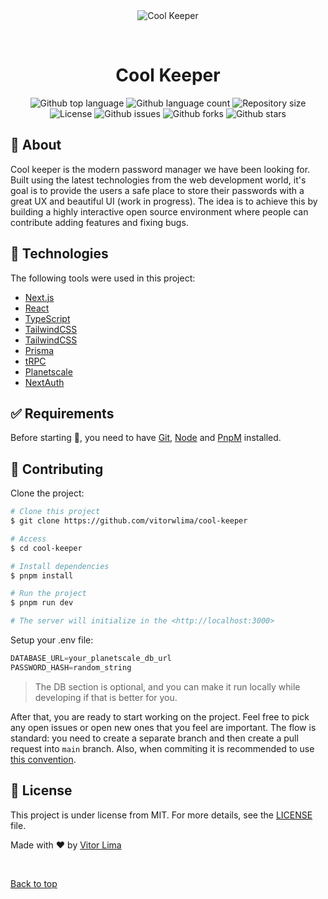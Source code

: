 <div align="center" id="top"> 
  <img src="./.github/app.gif" alt="Cool Keeper" />

  &#xa0;

  <!-- <a href="https://coolkeeper.netlify.app">Demo</a> -->
</div>

<h1 align="center">Cool Keeper</h1>

<p align="center">
  <img alt="Github top language" src="https://img.shields.io/github/languages/top/vitorwlima/cool-keeper?color=56BEB8">

  <img alt="Github language count" src="https://img.shields.io/github/languages/count/vitorwlima/cool-keeper?color=56BEB8">

  <img alt="Repository size" src="https://img.shields.io/github/repo-size/vitorwlima/cool-keeper?color=56BEB8">

  <img alt="License" src="https://img.shields.io/github/license/vitorwlima/cool-keeper?color=56BEB8">

  <img alt="Github issues" src="https://img.shields.io/github/issues/vitorwlima/cool-keeper?color=56BEB8" />

  <img alt="Github forks" src="https://img.shields.io/github/forks/vitorwlima/cool-keeper?color=56BEB8" />

  <img alt="Github stars" src="https://img.shields.io/github/stars/vitorwlima/cool-keeper?color=56BEB8" />
</p>

<!-- Status -->

<!-- <h4 align="center"> 
	🚧  Cool Keeper 🚀 Under construction...  🚧
</h4> 

<hr> -->

## :dart: About ##

Cool keeper is the modern password manager we have been looking for. Built using the latest technologies from the web development world, it's goal is to provide the users a safe place to store their passwords with a great UX and beautiful UI (work in progress). The idea is to achieve this by building a highly interactive open source environment where people can contribute adding features and fixing bugs.

## :rocket: Technologies ##

The following tools were used in this project:

- [Next.js](https://nextjs.org/)
- [React](https://pt-br.reactjs.org/)
- [TypeScript](https://www.typescriptlang.org/)
- [TailwindCSS](https://tailwindcss.com/)
- [TailwindCSS](https://tailwindcss.com/)
- [Prisma](https://www.prisma.io/)
- [tRPC](https://trpc.io/)
- [Planetscale](https://planetscale.com/)
- [NextAuth](https://next-auth.js.org/)

## :white_check_mark: Requirements ##

Before starting :checkered_flag:, you need to have [Git](https://git-scm.com), [Node](https://nodejs.org/en/) and [PnpM](https://pnpm.io/) installed.

## :checkered_flag: Contributing ##

Clone the project:

```bash
# Clone this project
$ git clone https://github.com/vitorwlima/cool-keeper

# Access
$ cd cool-keeper

# Install dependencies
$ pnpm install

# Run the project
$ pnpm run dev

# The server will initialize in the <http://localhost:3000>
```

Setup your .env file:

```typescript
DATABASE_URL=your_planetscale_db_url
PASSWORD_HASH=random_string
```

> The DB section is optional, and you can make it run locally while developing if that is better for you.

After that, you are ready to start working on the project. Feel free to pick any open issues or open new ones that you feel are important. The flow is standard: you need to create a separate branch and then create a pull request into `main` branch. Also, when commiting it is recommended to use [this convention](https://dev.to/i5han3/git-commit-message-convention-that-you-can-follow-1709).

## :memo: License ##

This project is under license from MIT. For more details, see the [LICENSE](LICENSE.md) file.


Made with :heart: by <a href="https://github.com/vitorwlima" target="_blank">Vitor Lima</a>

&#xa0;

<a href="#top">Back to top</a>
